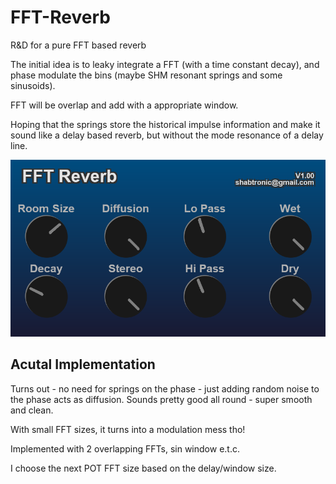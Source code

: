 # FFT-Reverb
R&amp;D for a pure FFT based reverb 


The initial idea is to leaky integrate a FFT (with a time constant decay), and phase modulate the bins (maybe SHM resonant springs and some sinusoids).

FFT will be overlap and add with a appropriate window.

Hoping that the springs store the historical impulse information and make it sound like a delay based reverb, but without the mode resonance of a delay line.

![](./Images/FFTReverb.png)

## Acutal Implementation

Turns out - no need for springs on the phase - just adding random noise to the phase acts as diffusion.
Sounds pretty good all round - super smooth and clean.

With small FFT sizes, it turns into a modulation mess tho!

Implemented with 2 overlapping FFTs, sin window e.t.c.

I choose the next POT FFT size based on the delay/window size.

